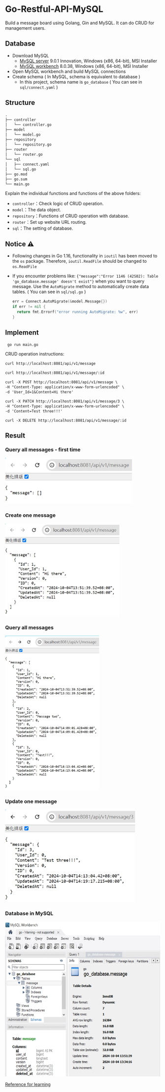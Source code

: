 # Go-Restful-API-MySQL
Build a message board using Golang, Gin and MySQL. It can do CRUD for management users.

## Database
+ Download MySQL
  + [MySQL server](https://dev.mysql.com/downloads/mysql/) 9.0.1 Innovation, Windows (x86, 64-bit), MSI Installer
  + [MySQL workbench](https://dev.mysql.com/downloads/workbench/) 8.0.38, Windows (x86, 64-bit), MSI Installer
+ Open MySQL workbench and build MySQL connections
+ Create schema ( In MySQL, schema is equivalent to database )
  + In this project, schema name is  `go_database` ( You can see in `sql/connect.yaml` )

## Structure
```
.
├── controller
│   └── controller.go
├── model
│   └── model.go
├── repository
│   └── repository.go
├── router
│   └── router.go
└── sql
│   ├── connect.yaml
│   └── sql.go
├── go.mod
├── go.sum
└── main.go
```
Explain the individual functions and functions of the above folders:
+ `controller`：Check logic of CRUD operation.
+ `model`：The data object.
+ `repository`：Functions of CRUD operation with database. 
+ `router`：Set up website URL routing.
+ `sql`：The setting of database.

## Notice ⚠
+ Following changes in Go 1.16, functionality in `ioutil` has been moved to the `os` package. Therefore, `ioutil.ReadFile` should be changed to `os.ReadFile`
+ If you encounter problems like: `{"message":"Error 1146 (42S02): Table 'go_database.message' doesn't exist"}` when you want to query message.
Use the `AutoMigrate` method to automatically create data tables. ( You can see in `sql/sql.go` )

  ```go
  err = Connect.AutoMigrate(&model.Message{})
  if err != nil {
    return fmt.Errorf("error running AutoMigrate: %w", err)
  }
  ```

## Implement
```
 go run main.go
```
CRUD operation instructions:

```
curl http://localhost:8081/api/v1/message
```

```
curl http://localhost:8081/api/v1/message/:id
```

```
curl -X POST http://localhost:8081/api/v1/message \
-H "Content-Type: application/x-www-form-urlencoded" \
-d 'User_Id=1&Content=Hi there'
```

```
curl -X PATCH http://localhost:8081/api/v1/message/3 \
-H "Content-Type: application/x-www-form-urlencoded" \
-d 'Content=Test three!!!'
```

```
curl -X DELETE http://localhost:8081/api/v1/message/:id
```

## Result
### Query all messages - first time
<img src="https://github.com/gigilin7/Go-Restful-API-MySQL/blob/main/picture/mysql-getAll-origin.jpg" height=150>

### Create one message
<img src="https://github.com/gigilin7/Go-Restful-API-MySQL/blob/main/picture/mysql-create.jpg" height=300>

### Query all messages
<img src="https://github.com/gigilin7/Go-Restful-API-MySQL/blob/main/picture/mysql-getall-new.jpg" height=500>

### Update one message
<img src="https://github.com/gigilin7/Go-Restful-API-MySQL/blob/main/picture/mysql-update.jpg" height=300>

### Database in MySQL
<img src="https://github.com/gigilin7/Go-Restful-API-MySQL/blob/main/picture/mysql.jpg" height=500>


[Reference for learning](https://github.com/880831ian/go-restful-api-repository-messageboard)
